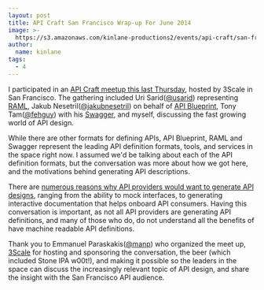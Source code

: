 ```yaml
---
layout: post
title: API Craft San Francisco Wrap-up For June 2014
image: >-
  https://s3.amazonaws.com/kinlane-productions2/events/api-craft/san-francisco/api-craft-sf-june-2014.jpg
author:
  name: kinlane
tags:
  - 4
---
```

I participated in an [API Craft meetup this last Thursday](http://www.meetup.com/API-Craft-San-Francisco/events/185583452/), hosted by 3Scale in San Francisco. The gathering included Uri Sarid([@usarid](https://twitter.com/usarid)) representing [RAML](http://raml.org/), Jakub Nesetril([@jakubnesetril](https://twitter.com/jakubnesetril)) on behalf of [API Blueprint](http://apiblueprint.org/), Tony Tam([@fehguy](https://twitter.com/fehguy)) with his [Swagger](http://swagger.wordnik.com/), and myself, discussing the fast growing world of API design.

While there are other formats for defining APIs, API Blueprint, RAML and Swagger represent the leading API definition formats, tools, and services in the space right now. I assumed we'd be talking about each of the API definition formats, but the conversation was more about how we got here, and the motivations behind generating API descriptions.

There are [numerous reasons why API providers would want to generate API designs](http://apievangelist.com/2014/06/05/what-are-the-incentives-for-creating-machine-readable-api-definitions/), ranging from the ability to mock interfaces, to generating interactive documentation that helps onboard API consumers. Having this conversation is important, as not all API providers are generating API definitions, and many of those who do, do not understand all the benefits of have machine readable API definitions.

Thank you to Emmanuel Paraskakis([@manp](https://twitter.com/manp)) who organized the meet up, [3Scale](http://bit.ly/13esk6Q) for hosting and sponsoring the conversation, the beer (which included Stone IPA w00t!), and making it possible so the leaders in the space can discuss the increasingly relevant topic of API design, and share the insight with the San Francisco API audience.